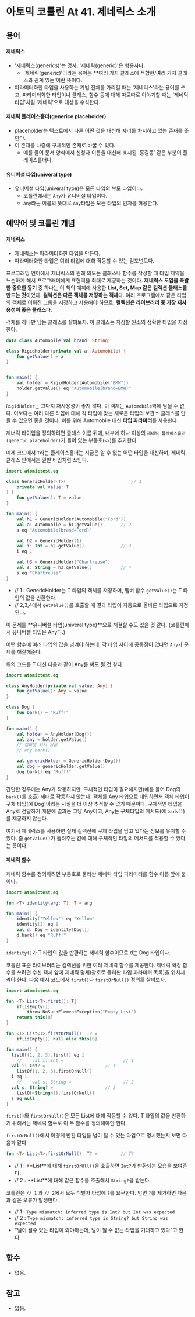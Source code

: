 # 아토믹 코틀린 At 41. 제네릭스 소개

## 용어

#### 제네릭스

- '제네릭스(generics)'는 명사, '제네릭(generic)'은 형용사다. 
  - '제네릭(generic)'이라는 용어는 **여러 가지 클래스에 적합한/여러 가지 클래스와 관계 있는'이란 뜻이다. 
- 파라미터화한 타입을 사용하는 기법 전체를 가리킬 때는 '제네리스'라는 용어를 쓰고, 파라미터화한 타입이나 클래스, 함수 등에 대해 따로따로 이야기할 때는 '제네틱 타입'처럼 '제네릭'으로 대상을 수식한다.

#### 제네릭 플레이스홀더(generice placeholder)
- placeholder는 텍스트에서 다른 어떤 것을 대신해 자리를 차지하고 있는 존재를 뜻한다.
- 이 존재를 나중에 구체적인 존재로 바꿀 수 있다. 
  - 예를 들어 문서 양식에서 신청자 이름을 대신해 표시된 '홍길동' 같은 부분이 플레이스홀더다.

#### 유니버셜 타입(univeral type)
- 유니버셜 타입(univeral type)은 모든 타입의 부모 타입이다.
  - 코틀린에서는 `Any`가 유니버셜 타입이다.
  - `Any`라는 이름의 뜻대로 `Any`타입은 모든 타입의 인자를 허용한다.

## 예약어 및 코틀린 개념

#### 제네릭스

- 제네릭스는 파라미터화한 타입을 만든다.
- 파라미터화한 타입은 여러 타입에 대해 작동할 수 있는 컴포넌트다. 

프로그래밍 언어에서 제너릭스의 원래 의도는 클래스나 함수를 작성할 때 타입 제약을 느슨하게 해서 프로그래머에게 표현력을 최대로 제공하는 것이다.
**제네릭스 도입을 촉발한 중요한 동기** 중 하나는 이 책의 예제에 사용한 **List, Set, Map 같은 컬렉션 클래스를 만드는 것**이었다.
**컬렉션은 다른 객체를 저장하는 객체**다. 여러 프로그램에서 같은 타입의 객체로 이뤄진 그룹을 저장하고 사용해야 하므로, **컬렉션은 라이브러리 중 가장 재사용성이 좋은 클래스**다.

객체를 하나만 담는 클래스를 살펴보자. 이 클래스는 저장할 원소의 정확한 타입을 지정한다.

```kotlin
data class Automobile(val brand: String)

class RigidHolder(private val a: Automobile) {
    fun getValue() = a
}


fun main() {
    val holder = RigidHolder(Automobile("BMW"))
    holder.getValue() eq "Automobile(brand=BMW)"
}
```


`RigidHolder`는 그다지 재사용성이 좋지 않다. 
이 객체는 `Automobile`밖에 담을 수 없다.
이보다는 여러 다른 타입에 대해 각 타입에 맞는 새로운 타입의 보관소 클래스를 만들 수 있으면 좋을 것이다.
이를 위해 Automobile 대신 **타입 파라미터**를 사용한다.

제너릭 타이입을 정의하려면 클래스 이름 뒤에, 내부에 하나 이상의 `제네릭 플레이스홀더(generic placeholder)`가 들어 있는 부등호(`<>`)를 추가한다.

예제 코드에서 `T`라는 플레이스홀더는 지금은 알 수 없는 어떤 타입을 대신하며, 제네릭 클래스 안에서는 일반 타입처럼 쓰인다.

```kotlin
import atomictest.eq

class GenericHolder<T>(                         // 1
    private val value: T
) {
    fun getValue(): T = value;
}

fun main() {
    val h1 = GenericHolder(Automobile("Ford"))
    val a: Automobile = h1.getValue()       // 2
    a eq "Automobile(brand=Ford)"

    val h2 = GenericHolder(1)
    val i: Int = h2.getValue()              // 3
    i eq 1

    val h3 = GenericHolder("Chartreuse")
    val s: String = h3.getValue()           // 4
    s eq "Chartreuse"
}
```


- // 1 : GenericHolder는 T 타입의 객체를 저장하며, 멤버 함수 `getValue()`는 T 타입의 값을 반환한다.
- // 2,3,4에서 `getValue()`를 호출할 때 결과 타입이 자동으로 올바른 타입으로 지정된다.

이 문제를 **유니버셜 타입(univeral type)**으로 해결할 수도 있을 것 같다.
(코틀린에서 유니버셜 타입은 Any다.)

어떤 함수에 여러 타입의 값을 넘겨야 하는데, 각 타입 사이에 공통점이 없다면 `Any`가 문제를 해결해준다.

위의 코드를 T 대신 다음과 같이 Any를 써도 될 것 같다.

```kotlin
import atomictest.eq

class AnyHolder(private val value: Any) {
    fun getValue(): Any = value
}

class Dog {
    fun bark() = "Ruff!"
}

fun main() {
    val holder = AnyHolder(Dog())
    val any = holder.getValue()
    // 컴파일 되지 않음.
    // any.bark()

    val genericHolder = GenericHolder(Dog())
    val dog = genericHolder.getValue()
    dog.bark() eq "Ruff!"
}
```

간단한 경우에는 Any가 작동하지만, 구체적인 타입이 필요해지면(예를 들어 Dog의 `bark()`를 호출) 제대로 작동하지 않는다.
객체를 Any 타입으로 대입하면서 객체 타입이 구체 타입(예 Dog)이라는 사실을 더 이상 추적할 수 없기 때문이다. 구체적인 타입을 Any로 전달하기 때문에 결과는 그냥 Any이고, 
Any는 구체타입의 메서드(예 `bark()`)를 제공하지 않는다.

여기서 제네릭스를 사용하면 실제 컬렉션에 구체 타입을 담고 있다는 정보를 유지할 수 있다.
즐 `getValue()`가 돌려주는 값에 대해 구체적인 타입의 메서드를 적용할 수 있다는 뜻이다.

#### 제네릭 함수
제네릭 함수를 정의하려면 부등호로 둘러싼 제네릭 타입 파라미터를 함수 이름 앞에 붙이다.

```kotlin
import atomictest.eq

fun <T> identity(arg: T): T = arg

fun main() {
    identity("Yellow") eq "Yellow"
    identity(1) eq 1
    val d: Dog = identity(Dog())
    d.bark() eq "Ruff!"
}
```


`identity()`가 T 타입의 값을 반환하는 제네릭 함수이므로 d는 Dog 타입이다.

코틀린 표준 라이브러리는 컬렉션을 위한 여러 제네릭 함수를 제공한다.
제네릭 확장 함수를 쓰려면 수신 객체 앞에 제네릭 명세(괄호로 둘러싼 타입 파라미터 목록)을 위치시켜야 한다.
다음 예시 코드에서 `first()`나 `firstOrNull()` 정의를 살펴보자.

```kotlin
import atomictest.eq

fun <T> List<T>.first(): T{
    if(isEmpty())
        throw NoSuchElementException("Empty List")
    return this[0]
}

fun <T> List<T>.firstOrNull(): T? =
    if(isEmpty()) null else this[0]

fun main() {
  listOf(1, 2, 3).first() eq 1
    //    val i: Int =                       // 1
  val i: Int? =                       // 1
    listOf(1, 2, 3).firstOrNull()
  i eq 1
    //    val s: String =                    // 2
  val s: String? =                    // 2
    listOf<String>().firstOrNull()
  s eq null
}
```

`first()`와 `firstOrNull()`은 모든 List에 대해 작동할 수 있다.
T 타입의 값을 반환하기 위해서는 제네릭 함수로 이 두 함수를 정의해야만 한다.

`firstOrNull()`에서 어떻게 반환 타입을 널이 될 수 있는 타입으로 명시했는지 보면 다음과 같다.

```kotlin
fun <T> List<T>.firstOrNull(): T? =         // T?
```

- // 1 : **List<Int>**에 대해 `firstOrUll()`을 호출하면 `Int?`가 반환되는 모습을 보여준다.
- // 2 : **List<String>**에 대해 같은 함수를 호출해서 `String?`을 받는다.

코틀린은 `// 1` 과 `// 2`에서 모두 식별자 타입에 `?`를 요구한다. 
반면 `?`를 제거하면 다음과 같은 오류가 발생한다.

- // 1 : `Type mismatch: inferred type is Int? but Int was expected`
- // 2 : `Type mismatch: inferred type is String? but String was expected`
- "널이 될수 있는 타입이 와야하는데, 널이 될 수 없는 타입을 기대하고 있다"고 한다.


## 함수

- 없음.

## 참고

- 없음.